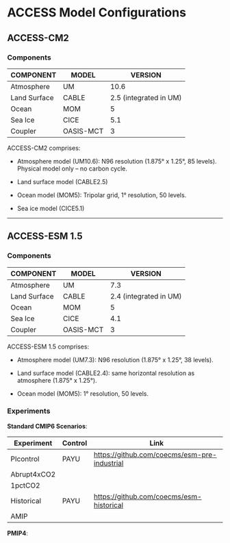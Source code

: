 
# ACCESS Model Configurations

## ACCESS-CM2
### Components

| COMPONENT     | MODEL         | VERSION               |
| ------------- | ------------- | --------------------- |
| Atmosphere    | UM            | 10.6                  |
| Land Surface  | CABLE         | 2.5 (integrated in UM)|
| Ocean         | MOM	        | 5                     |
| Sea Ice       | CICE          | 5.1                   |
| Coupler       | OASIS-MCT     | 3                     |


ACCESS-CM2 comprises: 

- Atmosphere model (UM10.6): N96 resolution (1.875° x 1.25°, 85 levels). Physical model only – no carbon cycle.

- Land surface model (CABLE2.5) 

- Ocean model (MOM5): Tripolar grid, 1° resolution, 50 levels.

- Sea ice model (CICE5.1) 

-----------------------------

## ACCESS-ESM 1.5
### Components

| COMPONENT     | MODEL         | VERSION               |
| ------------- | ------------- | --------------------- |
| Atmosphere    | UM            | 7.3                   |
| Land Surface  | CABLE         | 2.4 (integrated in UM)|
| Ocean         | MOM	        | 5                     |
| Sea Ice       | CICE          | 4.1                   |
| Coupler       | OASIS-MCT     | 3                     |

ACCESS-ESM 1.5 comprises: 

- Atmosphere model (UM7.3): N96 resolution (1.875° x 1.25°, 38 levels). 

- Land surface model (CABLE2.4): same horizontal resolution as atmosphere (1.875° x 1.25°).

- Ocean model (MOM5): 1° resolution, 50 levels.


### Experiments
__Standard CMIP6 Scenarios__:

| Experiment    | Control       | Link                                         |
| ------------- | ------------- | -------------------------------------------- |
| PIcontrol     | PAYU          | ​https://github.com/coecms/esm-pre-industrial |
| Abrupt4xCO2   |               |                                              |
| 1pctCO2       |       	    |                                              |
| Historical    | PAYU          | ​https://github.com/coecms/esm-historical     |
| AMIP          |               |                                              |


__PMIP4__:		
